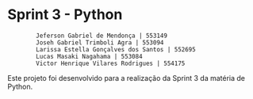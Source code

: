 # Sprint 3 - Python
            Jeferson Gabriel de Mendonça | 553149 
            Joseh Gabriel Trimboli Agra | 553094
            Larissa Estella Gonçalves dos Santos | 552695
            Lucas Masaki Nagahama | 553084 
            Victor Henrique Vilares Rodrigues | 554175
    
Este projeto foi desenvolvido para a realização da Sprint 3 da matéria de Python.
